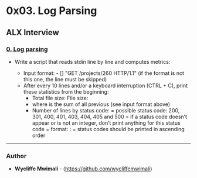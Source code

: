 # 0x03. Log Parsing

## ALX Interview

### [0. Log parsing](./0-stats.py)

* Write a script that reads stdin line by line and computes metrics:

	- Input format: <IP Address> - [<date>] "GET /projects/260 HTTP/1.1" <status code> <file size> (if the format is not this one, the line must be skipped)
	- After every 10 lines and/or a keyboard interruption (CTRL + C), print these statistics from the beginning:
		+ Total file size: File size: <total size>
		+ where <total size> is the sum of all previous <file size> (see input format above)
		+ Number of lines by status code:
			= possible status code: 200, 301, 400, 401, 403, 404, 405 and 500
			= if a status code doesn’t appear or is not an integer, don’t print anything for this status code
			= format: <status code>: <number>
			= status codes should be printed in ascending order

---

### Author
* **Wycliffe Mwimali** - (https://github.com/wycliffemwimali)

